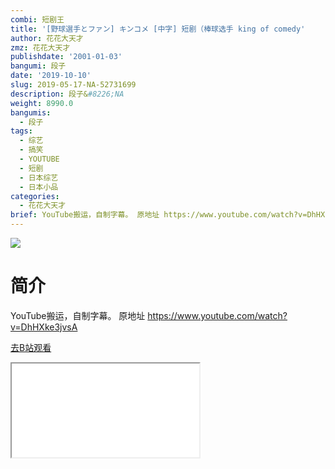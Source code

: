 ```yaml
---
combi: 短剧王
title: '[野球選手とファン] キンコメ [中字] 短剧（棒球选手 king of comedy'
author: 花花大天才
zmz: 花花大天才
publishdate: '2001-01-03'
bangumi: 段子
date: '2019-10-10'
slug: 2019-05-17-NA-52731699
description: 段子&#8226;NA
weight: 8990.0
bangumis:
  - 段子
tags:
  - 综艺
  - 搞笑
  - YOUTUBE
  - 短剧
  - 日本综艺
  - 日本小品
categories:
  - 花花大天才
brief: YouTube搬运，自制字幕。 原地址 https://www.youtube.com/watch?v=DhHXke3jvsA
---
```

![](https://raw.githubusercontent.com/tcgriffith/owaraisite/master/static/tmpimg/cc5d077fe8b0d9d333d6a129ea1dcfdbb99b1550.jpg.480.jpg)
# 简介  
YouTube搬运，自制字幕。
原地址 https://www.youtube.com/watch?v=DhHXke3jvsA  

[去B站观看](https://www.bilibili.com/video/av52731699/)
<div class ="resp-container"><iframe class="testiframe" src="//player.bilibili.com/player.html?aid=52731699"", scrolling="no", allowfullscreen="true" > </iframe></div> 
